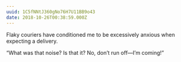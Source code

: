 ```yaml
---
uuid: 1C5fNNtJ360gNo76H7U11BB9o43
date: 2018-10-26T00:38:59.000Z
---
```


Flaky couriers have conditioned me to be excessively anxious when expecting a delivery.

“What was that noise? Is that it? No, don’t run off—I’m coming!”
